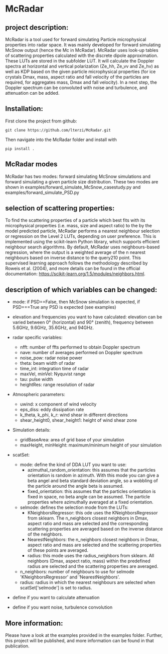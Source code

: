 # McRadar
## project description:
McRadar is a tool used for forward simulating Particle microphysical properties into radar space. It was mainly developed for forward simulating McSnow output (hence the Mc in McRadar). McRadar uses look-up tables of scattering properties calculated with the discrete dipole approximation. These LUTs are stored in the subfolder LUT. It will calculate the Doppler spectra at horizontal and vertical polarization (Ze_hh, Ze_vv and Ze_hv) as well as KDP based on the given particle microphysical properties (for ice crystals Dmax, mass, aspect ratio and fall velocity of the particles are required, for aggregates mass, Dmax and fall velocity). In a next step, the Doppler spectrum can be convoluted with noise and turbulence, and attenuation can be added. 

## Installation: 
First clone the project from github: 

```
git clone https://github.com/lterzi/McRadar.git
```
Then navigate into the McRadar folder and install with 

```
pip install .
```


## McRadar modes
McRadar has two modes: forward simulating McSnow simulations and forward simulating a given particle size distribution. These two modes are shown in examples/forward_simulate_McSnow_casestudy.py and examples/forward_simulate_PSD.py

## selection of scattering properties:

To find the scattering properties of a particle which best fits with its microphysical properties (i.e. mass, size and aspect ratio) to the by the model predicted particle, McRadar performs a nearest neighbour selection or regression on the Level 2 LUTs, depending on user preference. This is implemented using the scikit-learn Python library, which supports efficient neighbour search algorithms. By default, McRadar uses neighbours-based regression, where the output is a weighted average of the n nearest neighbours based on  inverse distance to the query210 point. This supervised learning approach follows the methodology described by Roweis et al. (2004), and more details can be found in the official documentation: https://scikit-learn.org/1.5/modules/neighbors.html.

## description of which variables can be changed: 
- mode: if PSD==False, then McSnow simulation is expected, if PSD===True any PSD is expected (see examples)
- elevation and frequencies you want to have calculated: elevation can be varied between 0° (horizontal) and 90° (zenith), frequency between 5.6GHz, 9.6GHz, 35.6GHz, and 94GHz. 
- radar specific variables: 
    - nfft: number of ffts performed to obtain Doppler spectrum
    - nave: number of averages performed on Doppler spectrum
    - noise_pow: radar noise power
    - theta: beam width of radar
    - time_int: integration time of radar
    - maxVel, minVel: Nyquvist range
    - tau: pulse width
    - heightRes: range resolution of radar
- Atmospheric parameters: 
    - uwind: x component of wind velocity
    - eps_diss: eddy dissipation rate
    - k_theta, k_phi, k_r: wind shear in different directions
    - shear_height0, shear_height1: height of wind shear zone
- Simulation details:
    - gridBaseArea: area of grid base of your simulation
    - maxHeight, minHeight: maximum/minimum height of your simulation
- scatSet: 
    - mode: define the kind of DDA LUT you want to use:
        - azimuthal_random_orientation: this assumes that the particles orientation is random in azimuth. With this mode you can give a beta angel and beta standard deviation angle, so a wobbling of the particle around the angle beta is assumed.
        - fixed_orientation: this assumes that the particles orientation is fixed in space, no beta angle can be assumed. The particle properties where azimuthally averaged at a fixed orientation.
    - selmode: defines the selection mode from the LUTs:
        - KNeighborsRegressor: this ode uses the KNeighborsRegressor from sklearn. The n_neighbors closest neighbors in Dmax, aspect ratio and mass are selected and the corresponding scattering properties are averaged based on the inverse distance of the neighbors.
        - NearestNeighbors: the n_neighbors closest neighbors in Dmax, aspect ratio and mass are selected and the scattering properties of these points are averaged.
        - radius: this mode uses the radius_neighbors from sklearn. All neighbors (Dmax, aspect ratio, mass) within the predefined radius are selected and the scattering properties are averaged.
    - n_neighbors: number of neighbours to use for selmode 'KNeighborsRegressor' and 'NearestNeighbors'.
    - radius: radius in which the nearest neighbours are selected when scatSet['selmode'] is set to radius.
    
- define if you want to calculate attenuation
- define if you want noise, turbulence convolution

## More information: 
Please have a look at the examples provided in the examples folder. Further, this project will be published, and more information can be found in that publication. 